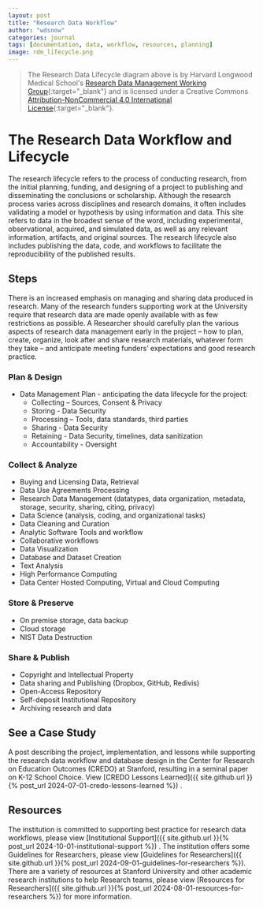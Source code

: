 ```yaml
---
layout: post
title: "Research Data Workflow"
author: "wdsnow"
categories: journal
tags: [documentation, data, workflow, resources, planning]
image: rdm_lifecycle.png
---
```


> The Research Data Lifecycle diagram above is by Harvard Longwood Medical School's [Research Data Management Working Group](https://datamanagement.hms.harvard.edu/about-rdmwg){:target="_blank"} and is licensed under a Creative Commons [Attribution-NonCommercial 4.0 International License](https://creativecommons.org/licenses/by-nc/4.0/){:target="_blank"}.

# The Research Data Workflow and Lifecycle

The research lifecycle refers to the process of conducting research, from the initial planning, funding, and designing of a project to publishing and disseminating the conclusions or scholarship. Although the research process varies across disciplines and research domains, it often includes validating a model or hypothesis by using information and data. This site refers to data in the broadest sense of the word, including experimental, observational, acquired, and simulated data, as well as any relevant information, artifacts, and original sources. The research lifecycle also includes publishing the data, code, and workflows to facilitate the reproducibility of the published results.

## Steps

There is an increased emphasis on managing and sharing data produced in research. Many of the research funders supporting work at the University require that research data are made openly available with as few restrictions as possible. A Researcher should carefully plan the various aspects of research data management early in the project – how to plan, create, organize, look after and share research materials, whatever form they take – and anticipate meeting funders’ expectations and good research practice. 

### Plan & Design
* Data Management Plan - anticipating the data lifecycle for the project:
  - Collecting – Sources, Consent & Privacy
  - Storing - Data Security
  - Processing – Tools, data standards, third parties
  - Sharing - Data Security
  - Retaining - Data Security, timelines, data sanitization
  - Accountability - Oversight

### Collect & Analyze
* Buying and Licensing Data, Retrieval
* Data Use Agreements Processing
* Research Data Management (datatypes, data organization, metadata, storage, security, sharing, citing, privacy)
* Data Science (analysis, coding, and organizational tasks)
* Data Cleaning and Curation
* Analytic Software Tools and workflow
* Collaborative workflows
* Data Visualization
* Database and Dataset Creation
* Text Analysis
* High Performance Computing
* Data Center Hosted Computing, Virtual and Cloud Computing

### Store & Preserve
* On premise storage, data backup
* Cloud storage
* NIST Data Destruction

### Share & Publish
* Copyright and Intellectual Property
* Data sharing and Publishing (Dropbox, GitHub, Redivis)
* Open-Access Repository
* Self-deposit Institutional Repository
* Archiving research and data



## See a Case Study

A post describing the project, implementation, and lessons while supporting the research data workflow and database design in the Center for Research on Education Outcomes (CREDO) at Stanford, resulting in a seminal paper on K-12 School Choice. View [CREDO Lessons Learned]({{ site.github.url }}{% post_url 2024-07-01-credo-lessons-learned %}) .

## Resources

The institution is committed to supporting best practice for research data workflows, please view [Institutional Support]({{ site.github.url }}{% post_url 2024-10-01-institutional-support %}) . The institution offers some Guidelines for Researchers, please view [Guidelines for Researchers]({{ site.github.url }}{% post_url 2024-09-01-guidelines-for-researchers %}). There are a variety of resources at Stanford University and other academic research institutions to help Research teams, please view [Resources for Researchers]({{ site.github.url }}{% post_url 2024-08-01-resources-for-researchers %}) for more information. 

